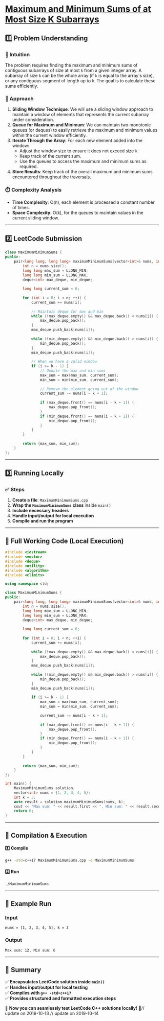 # **[Maximum and Minimum Sums of at Most Size K Subarrays](https://leetcode.com/problems/maximum-and-minimum-sums-of-at-most-size-k-subarrays/description/)**  

## **1️⃣ Problem Understanding**  
### **📌 Intuition**  
The problem requires finding the maximum and minimum sums of contiguous subarrays of size at most `k` from a given integer array. A subarray of size `k` can be the whole array (if `k` is equal to the array's size), or any contiguous segment of length up to `k`. The goal is to calculate these sums efficiently.

### **🚀 Approach**  
1. **Sliding Window Technique**: We will use a sliding window approach to maintain a window of elements that represents the current subarray under consideration.
2. **Queue for Maximum and Minimum**: We can maintain two monotonic queues (or deques) to easily retrieve the maximum and minimum values within the current window efficiently.
3. **Iterate Through the Array**: For each new element added into the window:
   - Adjust the window size to ensure it does not exceed size `k`.
   - Keep track of the current sum.
   - Use the queues to access the maximum and minimum sums as required.
4. **Store Results**: Keep track of the overall maximum and minimum sums encountered throughout the traversals.

### **⏱️ Complexity Analysis**  
- **Time Complexity**: O(n), each element is processed a constant number of times.
- **Space Complexity**: O(k), for the queues to maintain values in the current sliding window.

---  

## **2️⃣ LeetCode Submission**  
```cpp
class MaximumMinimumSums {
public:
    pair<long long, long long> maximumMinimumSums(vector<int>& nums, int k) {
        int n = nums.size();
        long long max_sum = LLONG_MIN;
        long long min_sum = LLONG_MAX;
        deque<int> max_deque, min_deque;
        
        long long current_sum = 0;
        
        for (int i = 0; i < n; ++i) {
            current_sum += nums[i];
            
            // Maintain deque for max and min
            while (!max_deque.empty() && max_deque.back() < nums[i]) {
                max_deque.pop_back();
            }
            max_deque.push_back(nums[i]);
            
            while (!min_deque.empty() && min_deque.back() > nums[i]) {
                min_deque.pop_back();
            }
            min_deque.push_back(nums[i]);
            
            // When we have a valid window
            if (i >= k - 1) {
                // Update the max and min sums
                max_sum = max(max_sum, current_sum);
                min_sum = min(min_sum, current_sum);
                
                // Remove the element going out of the window
                current_sum -= nums[i - k + 1];
                
                if (max_deque.front() == nums[i - k + 1]) {
                    max_deque.pop_front();
                }
                if (min_deque.front() == nums[i - k + 1]) {
                    min_deque.pop_front();
                }
            }
        }
        
        return {max_sum, min_sum};
    }
};  
```  

---  

## **3️⃣ Running Locally**  
### **✅ Steps**  
1. **Create a file**: `MaximumMinimumSums.cpp`  
2. **Wrap the `MaximumMinimumSums` class** inside `main()`  
3. **Include necessary headers**  
4. **Handle input/output for local execution**  
5. **Compile and run the program**  

---  

## **📝 Full Working Code (Local Execution)**  
```cpp
#include <iostream>
#include <vector>
#include <deque>
#include <utility>
#include <algorithm>
#include <climits>

using namespace std;

class MaximumMinimumSums {
public:
    pair<long long, long long> maximumMinimumSums(vector<int>& nums, int k) {
        int n = nums.size();
        long long max_sum = LLONG_MIN;
        long long min_sum = LLONG_MAX;
        deque<int> max_deque, min_deque;
        
        long long current_sum = 0;
        
        for (int i = 0; i < n; ++i) {
            current_sum += nums[i];
            
            while (!max_deque.empty() && max_deque.back() < nums[i]) {
                max_deque.pop_back();
            }
            max_deque.push_back(nums[i]);
            
            while (!min_deque.empty() && min_deque.back() > nums[i]) {
                min_deque.pop_back();
            }
            min_deque.push_back(nums[i]);
            
            if (i >= k - 1) {
                max_sum = max(max_sum, current_sum);
                min_sum = min(min_sum, current_sum);
                
                current_sum -= nums[i - k + 1];
                
                if (max_deque.front() == nums[i - k + 1]) {
                    max_deque.pop_front();
                }
                if (min_deque.front() == nums[i - k + 1]) {
                    min_deque.pop_front();
                }
            }
        }
        
        return {max_sum, min_sum};
    }
};

int main() {
    MaximumMinimumSums solution;
    vector<int> nums = {1, 2, 3, 4, 5};
    int k = 3;
    auto result = solution.maximumMinimumSums(nums, k);
    cout << "Max sum: " << result.first << ", Min sum: " << result.second << endl;
    return 0;
}  
```  

---  

## **🔧 Compilation & Execution**  
#### **1️⃣ Compile**  
```bash
g++ -std=c++17 MaximumMinimumSums.cpp -o MaximumMinimumSums
```  

#### **2️⃣ Run**  
```bash
./MaximumMinimumSums
```  

---  

## **🎯 Example Run**  
### **Input**  
```
nums = [1, 2, 3, 4, 5], k = 3
```  
### **Output**  
```
Max sum: 12, Min sum: 6
```  

---  

## **📌 Summary**  
✅ **Encapsulates LeetCode solution inside `main()`**  
✅ **Handles input/output for local testing**  
✅ **Compiles with `g++ -std=c++17`**  
✅ **Provides structured and formatted execution steps**  

🚀 **Now you can seamlessly test LeetCode C++ solutions locally!** 🚀// update on 2019-10-13
// update on 2019-10-14
